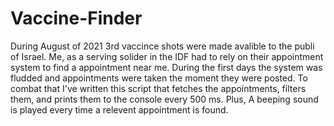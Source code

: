 # Vaccine-Finder
During August of 2021 3rd vaccince shots were made avalible to the publi of Israel. Me, as a serving solider in the IDF had to rely on their appointment system to find a appointment near me. During the first days the system was fludded and appointments were taken the moment they were posted. To combat that I've written this script that fetches the appointments, filters them, and prints them to the console every 500 ms. Plus, A beeping sound is played every time a relevent appointment is found.

